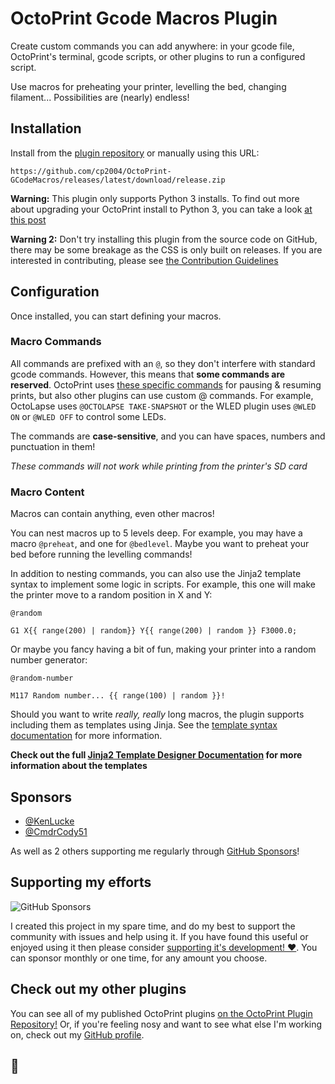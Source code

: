 # OctoPrint Gcode Macros Plugin

Create custom commands you can add anywhere: in your gcode file, OctoPrint's terminal, gcode scripts, or other plugins
to run a configured script.

Use macros for preheating your printer, levelling the bed, changing filament... Possibilities are (nearly) endless!

## Installation

Install from the [plugin repository](https://plugins.octoprint.org/plugins/gcode_macro) or manually using this URL:

    https://github.com/cp2004/OctoPrint-GCodeMacros/releases/latest/download/release.zip

**Warning:** This plugin only supports Python 3 installs. To find out more about upgrading your OctoPrint install to
Python 3, you can take a look
[at this post](https://community.octoprint.org/t/upgrading-your-octoprint-install-to-python-3/35158?u=charlie_powell)

**Warning 2:** Don't try installing this plugin from the source code on GitHub, there may be some breakage as the CSS is
only built on releases. If you are interested in contributing, please see [the Contribution Guidelines](CONTRIBUTING.md)

## Configuration

Once installed, you can start defining your macros.

### Macro Commands

All commands are prefixed with an `@`, so they don't interfere with standard gcode commands. However, this means that
**some commands are reserved**. OctoPrint uses
[these specific commands](https://docs.octoprint.org/en/master/features/atcommands.html) for pausing & resuming prints,
but also other plugins can use custom @ commands. For example, OctoLapse uses `@OCTOLAPSE TAKE-SNAPSHOT` or the WLED
plugin uses `@WLED ON` or `@WLED OFF` to control some LEDs.

The commands are **case-sensitive**, and you can have spaces, numbers and punctuation in them!

_These commands will not work while printing from the printer's SD card_

### Macro Content

Macros can contain anything, even other macros!

You can nest macros up to 5 levels deep. For example, you may have a macro `@preheat`, and one for `@bedlevel`. Maybe
you want to preheat your bed before running the levelling commands!

In addition to nesting commands, you can also use the Jinja2 template syntax to implement some logic in scripts.
For example, this one will make the printer move to a random position in X and Y:

`@random`

```
G1 X{{ range(200) | random}} Y{{ range(200) | random }} F3000.0;
```

Or maybe you fancy having a bit of fun, making your printer into a random number generator:

`@random-number`

```
M117 Random number... {{ range(100) | random }}!
```

Should you want to write _really, really_ long macros, the plugin supports including them as templates using Jinja.
See the [template syntax documentation](./docs/template_syntax.md) for more information.

**Check out the full [Jinja2 Template Designer Documentation](https://jinja.palletsprojects.com/en/2.11.x/templates/#random)
for more information about the templates**

## Sponsors

- [@KenLucke](https://github.com/KenLucke)
- [@CmdrCody51](https://github.com/CmdrCody51)

As well as 2 others supporting me regularly through [GitHub Sponsors](https://github.com/sponsors/cp2004)!

## Supporting my efforts

![GitHub Sponsors](https://img.shields.io/github/sponsors/cp2004?style=for-the-badge&label=Sponsor!&color=red&link=https%3A%2F%2Fgithub.com%2Fsponsors%2Fcp2004)

I created this project in my spare time, and do my best to support the community with issues and help using it. If you have found this useful or enjoyed using it then please consider [supporting it's development! ❤️](https://github.com/sponsors/cp2004). You can sponsor monthly or one time, for any amount you choose.

## Check out my other plugins

You can see all of my published OctoPrint plugins [on the OctoPrint Plugin Repository!](https://plugins.octoprint.org/by_author/#charlie-powell) Or, if you're feeling nosy and want to see what else I'm working on, check out my [GitHub profile](https://github.com/cp2004).
## 👷
